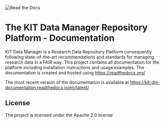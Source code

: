![Read the Docs](https://img.shields.io/readthedocs/kit-dm-documentation)

The KIT Data Manager Repository Platform - Documentation
========

KIT Data Manager is a Research Data Repository Platform consequently following state-of-the-art recommendations and standards for managing research data in a FAIR way.
This project contains all documentation for the platform including installation instructions and usage examples. The documentation is created and hosted using https://readthedocs.org/ 

The most recent version of the documentation is available at https://kit-dm-documentation.readthedocs.io/en/latest/

License
-------

The project is licensed under the Apache 2.0 license
